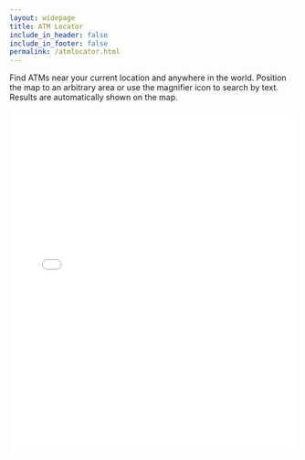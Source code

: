 ```yaml
---
layout: widepage
title: ATM Locator
include_in_header: false
include_in_footer: false
permalink: /atmlocator.html
---
```

Find ATMs near your current location and anywhere in the world. Position the map to an arbitrary area or use the magnifier icon to search by text. Results are automatically shown on the map.
<iframe width="100%" height="600px" frameborder="0" allowfullscreen src="//umap.openstreetmap.fr/de/map/atm-locator_549615?scaleControl=true&miniMap=false&scrollWheelZoom=true&zoomControl=true&allowEdit=false&moreControl=false&searchControl=true&tilelayersControl=null&embedControl=null&datalayersControl=false&onLoadPanel=none&captionBar=false&fullscreenControl=true&locateControl=true&editinosmControl=false"></iframe>

